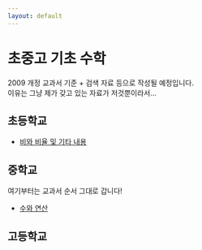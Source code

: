 ```yaml
---
layout: default
---
```


# 초중고 기초 수학
2009 개정 교과서 기준 + 검색 자료 등으로 작성될 예정입니다. <br>
이유는 그냥 제가 갖고 있는 자료가 저것뿐이라서...

## 초등학교
- [비와 비율 및 기타 내용](./element/ratio,%20ratio-element.html)

## 중학교
여기부터는 교과서 순서 그대로 갑니다!
- [수와 연산](./middle/number%20and%20arithmetic.html)

## 고등학교
